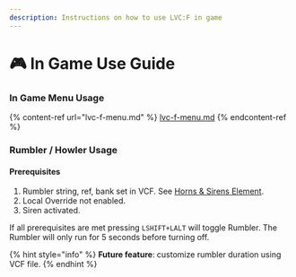 ```yaml
---
description: Instructions on how to use LVC:F in game
---
```


# 🎮 In Game Use Guide

### In Game Menu Usage

{% content-ref url="lvc-f-menu.md" %}
[lvc-f-menu.md](lvc-f-menu.md)
{% endcontent-ref %}

### Rumbler / Howler Usage

#### Prerequisites

1. Rumbler string, ref, bank set in VCF. See [Horns & Sirens Element](../../installation-and-configuration/customize-vcfs.md#horns-sirens-elements).
2. Local Override not enabled.
3. Siren activated.

If all prerequisites are met pressing `LSHIFT+LALT` will toggle Rumbler. The Rumbler will only run for 5 seconds before turning off.&#x20;

{% hint style="info" %}
**Future feature**: customize rumbler duration using VCF file.
{% endhint %}
